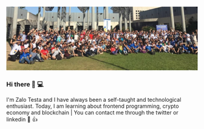 
<!--
**zalotesta/zalotesta** is a ✨ _special_ ✨ repository because its `README.md` (this file) appears on your GitHub profile.

-->

![alt header photo](https://github.com/zalotesta/zalotesta/blob/master/header_photo.jpeg)


### Hi there 👋 💻
I'm Zalo Testa and I have always been a self-taught and technological enthusiast. Today, I am learning about frontend programming, crypto economy and blockchain | You can contact me through the twitter or linkedin 📲 :+1:

<!--- 🔭 I’m currently working on .
- 🌱 I’m currently learning .
- 👯 I’m looking to collaborate on ...
- 🤔 I’m looking for help with ...
- 💬 Ask me about ...
- 📫 How to reach me: ...


### Contact 📲

<p align="left">
  <img src="twitter.png" width="40" alt="logo twitter">
  <img src="linkedin.png" width="70" alt="logo linkedin">
</p>

-->
